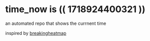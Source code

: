 # time_now is (( 1718924400321 ))

an automated repo that shows the currnent time

inspired by [breakingheatmap](https://github.com/breakingheatmap/breakingheatmap)